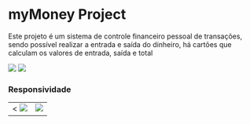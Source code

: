 <h1>myMoney Project</h1>
<p>Este projeto é um sistema de controle financeiro pessoal de transações, sendo possível realizar a entrada e saída do dinheiro, há cartões que calculam os valores de entrada, saída e total</p>
<img src="https://github.com/lulucasalves/mymoney-project/blob/main/.github/image1.png" />
<img src="https://github.com/lulucasalves/mymoney-project/blob/main/.github/image2.png" />
<h3>Responsividade</h3>

<table>
  <tr>
    <td valign="top"><    <img src="https://github.com/lulucasalves/mymoney-project/blob/main/.github/image3.png" /></td>
    <td valign="top">    <img src="https://github.com/lulucasalves/mymoney-project/blob/main/.github/image4.png" /></td>
  </tr>
</table>
